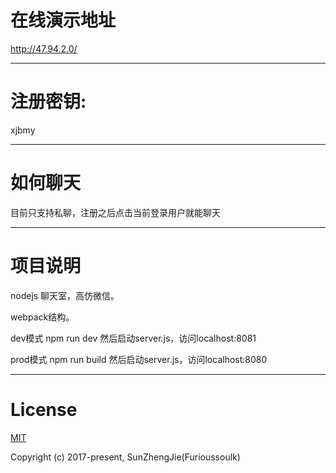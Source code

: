 # 在线演示地址
http://47.94.2.0/
***
# 注册密钥:
xjbmy
***
# 如何聊天
目前只支持私聊，注册之后点击当前登录用户就能聊天
***
# 项目说明
nodejs 聊天室，高仿微信。  

webpack结构。  

dev模式 npm run dev 然后启动server.js，访问localhost:8081  

prod模式 npm run build 然后启动server.js，访问localhost:8080  

***
# License
[MIT](https://opensource.org/licenses/MIT)  

Copyright (c) 2017-present,  SunZhengJie(Furioussoulk)

